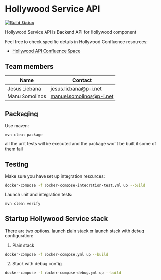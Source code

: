 # Hollywood Service API

[![Build Status](https://jenkins.pibenchmark.com/buildStatus/icon?job=HOL/hollywood-service/develop)](https://jenkins.pibenchmark.com/job/HOL/job/hollywood-service/job/develop/)

Hollywood Service API is Backend API for Hollywood component

Feel free to check specific details in Hollywood Confluence resources:
* [Hollywood API Confluence Space](https://confluence.pibenchmark.com/display/PLATHOLLYWOOD/Hollywood+Service+API) 

## Team members

| Name             | Contact                  |
| -----------------|--------------------------|
| Jesus Liebana    | jesus.liebana@p-i.net    |
| Manu Somolinos   | manuel.somolinos@p-i.net |

## Packaging

Use maven:

```sh
mvn clean package
```
all the unit tests will be executed and the package won't be built if some of them fail.

## Testing

Make sure you have set up integration resources:
```sh
docker-compose -f docker-compose-integration-test.yml up --build
```

Launch unit and integration tests:
```sh
mvn clean verify
```

## Startup Hollywood Service stack

There are two options, launch plain stack or launch stack with debug configuration:

1. Plain stack
```sh
docker-compose -f docker-compose.yml up --build
```
2. Stack with debug config
```sh
docker-compose -f docker-compose-debug.yml up --build
```
